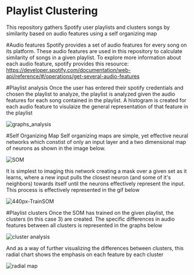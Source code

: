 # Playlist Clustering
This repository gathers Spotify user playlists and clusters songs by similarity based on audio features using a self organizing map

#Audio features
Spotify provides a set of audio features for every song on its platform. These audio features are used in this repository to calculate similarity of songs in a given playlist. To explore more information about each audio feature, spotify provides this resource: https://developer.spotify.com/documentation/web-api/reference/#/operations/get-several-audio-features

#Playlist analysis
Once the user has entered their spotify credentials and chosen the playlist to analyze, the playlist is analyzed given the audio features for each song contained in the playlist. A histogram is created for each audio feature to visulaize the general representation of that feature in the playlist

![graphs_analysis](https://user-images.githubusercontent.com/29511758/148264166-95041b4d-cd7a-4e5c-833f-39e845f51b1b.png)

#Self Organizing Map
Self organizing maps are simple, yet effective neural networks which constist of only an input layer and a two dimensional map of neurons as shown in the image below.

![SOM](https://user-images.githubusercontent.com/29511758/148267528-bd278751-0072-4bad-aee2-7534056a06a6.png)

It is simplest to imaging this network creating a mask over a given set as it learns, where a new input pulls the closest neuron (and some of it's neighbors) towards itself until the neurons effectively represent the input. This process is effectively represented in the gif below

![440px-TrainSOM](https://user-images.githubusercontent.com/29511758/148269536-5f841a5f-5795-46b5-b074-2e386908eeff.gif)

#Playlist clusters
Once the SOM has trained on the given playlist, the clusters (in this case 3) are created. The specific differences in audio features between all clusters is represented in the graphs below

![cluster analysis](https://user-images.githubusercontent.com/29511758/148269726-8a747118-85b0-405a-941a-8abd43d0650f.png)

And as a way of further visualizing the differences between clusters, this radial chart shows the emphasis on each feature by each cluster

![radial map](https://user-images.githubusercontent.com/29511758/148270391-d926dc30-610f-4c93-9fce-95bd335d0fd8.png)


